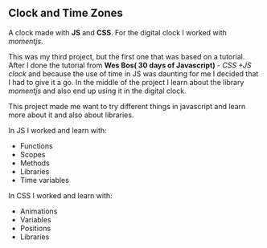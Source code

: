## Clock and Time Zones

A clock made with <strong>JS</strong> and <strong>CSS</strong>.
For the digital clock I worked with <em>momentjs</em>.

This was my third project, but the first one that was based on a tutorial. After I done the tutorial from <strong>Wes Bos( 30 days of Javascript)</strong> - <em>CSS +JS clock</em> and because the use of time in JS was daunting for me I decided that I had to give it a go.
In the middle of the project I learn about the library <em>momentjs</em> and also end up using it in the digital clock.

This project made me want to try different things in javascript and learn more about it and also about libraries.


In JS I worked and learn with:

<ul>
<li>Functions</li>
<li>Scopes</li>
<li>Methods</li>
<li>Libraries</li>
<li>Time variables</li>
</ul>

In CSS I worked and learn with:

<ul>
<li>Animations</li>
<li>Variables</li>
<li>Positions</li>
<li>Libraries</li>
</ul>
